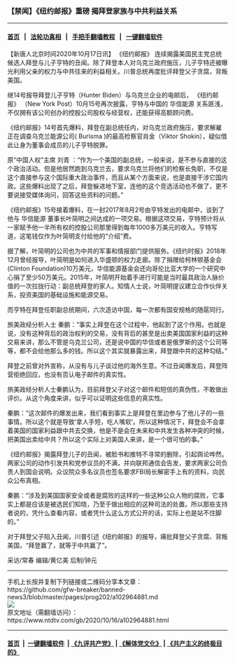 ### 【禁闻】《纽约邮报》重磅 揭拜登家族与中共利益关系
------------------------

#### [首页](https://github.com/gfw-breaker/banned-news3/blob/master/README.md) &nbsp;&nbsp;|&nbsp;&nbsp; [法轮功真相](https://github.com/begood0513/basic/blob/master/README.md)  &nbsp;&nbsp;|&nbsp;&nbsp; [手把手翻墙教程](https://github.com/gfw-breaker/guides/wiki)  &nbsp;&nbsp;|&nbsp;&nbsp; [一键翻墙软件](https://github.com/gfw-breaker/nogfw/blob/master/README.md)  



<div><div class="post_content" itemprop="articleBody">
 <p>
  【新唐人北京时间2020年10月17日讯】
  <ok href="https://www.ntdtv.com/gb/《纽约邮报》.htm">
   《纽约邮报》
  </ok>
  连续揭露美国民主党总统候选人拜登与儿子亨特的丑闻。除了拜登本人对乌克兰政府施压，儿子亨特还被曝光利用父亲的权力与中共往来的利益相关。川普总统再度批评拜登父子贪腐，背叛美国。
 </p>
 <p>
  继14号报导拜登儿子亨特（Hunter Biden）与乌克兰企业的电邮后，
  <ok href="https://www.ntdtv.com/gb/《纽约邮报》.htm">
   《纽约邮报》
  </ok>
  （New York Post）10月15号再次披露，亨特与中国的
  <ok href="https://www.ntdtv.com/gb/华信能源.htm">
   华信能源
  </ok>
  关系匪浅，不仅拥有该公司创办的控股公司股权与经营权，还能获得高额顾问费。
 </p>
 <p>
  《纽约邮报》14号首先爆料，拜登在副总统任内，对乌克兰政府施压，要求解雇正在调查乌克兰能源公司( Burisma )的最高检察官肖金（Viktor Shokin），疑似借此让身为董事会成员的儿子亨特脱罪。
 </p>
 <p>
  原“中国人权”主席 刘青 ：“作为一个美国的副总统，一般来说，是不参与直接的这个政治活动。但是他居然跑到乌克兰去，要求乌克兰将他们的检察长免职，不仅是这个直接参与这个国际重大政治事件，而且从某个方面来说，也是直接干涉它国内政。这些爆料出现了之后，拜登躲进地下室，连他的这个竞选活动也不做了，更不要说接受媒体询问，回答这些资料的问题。”
 </p>
 <p>
  《纽约邮报》15号接着爆料，在一封2017年8月2号由亨特发出的电邮中，谈到了他与
  <ok href="https://www.ntdtv.com/gb/华信能源.htm">
   华信能源
  </ok>
  董事长叶简明之间达成的一项交易。根据这项交易，亨特预计将从一家赋予他一半所有权的控股公司那里得到每年1000多万美元的收入。亨特写道，这笔钱仅作为叶简明支付给他的“介绍”费。
 </p>
 <p>
  据了解，叶简明的公司也为中共的军事和情报部门提供服务。《纽约时报》2018年12月曾经报导，叶简明是如何进入华盛顿的权力走廊。除了捐赠给柯林顿基金会(Clinton Foundation)10万美元，华信能源基金会还向哥伦比亚大学的一个研究中心捐了至少50万美元。2015年，叶简明开始着手进行可能是当时最具政治人脉价值的一次拉拢行动：副总统拜登的家人。知情人士说，叶简明提议建立合作伙伴关系，投资美国的基础设施和能源交易。
 </p>
 <p>
  而亨特在拜登任职副总统期间，六次造访中国，每一次都有国安规格的随扈同行。
 </p>
 <p>
  旅美政经分析人士 秦鹏：“事实上拜登在这个过程中，他起到了这个作用。也就是说，没有这种背后的政治权利的交易，没有背后的甚至是出卖美国国家利益的这种交易来讲，那么不管是乌克兰公司，还是说中国的华信或者是俄罗斯的这个公司等等，都不会给他那么多的钱。所以这个其实就暴露出来，拜登跟中共的这种勾结。”
 </p>
 <p>
  拜登之前曾对外宣称，从没有与儿子谈过他的海外生意。不过丑闻爆发后，拜登阵营拒绝回应，也没有否认电子邮件的真实性。
 </p>
 <p>
  旅美政经分析人士秦鹏认为，目前拜登父子对这个邮件和短信的真伪性，不敢做出评价。从这个角度来讲，似乎可以证明这些信息的真实性。
 </p>
 <p>
  秦鹏：“这次邮件的爆发出来，我们看到事实上是拜登在里边参与了他儿子的一些事情。所以这个就是导致‘拿人手短，吃人嘴软’。所以这种情况下，拜登会不会拿着美国的国家利益跟中共去交换，他是不是会在未来和中共发生各种冲突的时候，把美国出卖给中共？所以这个实际上对美国人来讲，是一个很可怕的事。”
 </p>
 <p>
  《纽约邮报》揭露拜登儿子的丑闻，被脸书和推特不寻常的删除，引起舆论哗然。两家公司的动作引发共和党参议员的不满，并向联邦通信会告发，要求两家公司负责人到国会说明。众议院众多名议员也签名要求FBI局长解密手上有的资料，向民众公布真相。
 </p>
 <p>
  秦鹏：“涉及到美国国家安全或者是腐败的这样的一些这种公众人物的腐败，它事实上都是应该是被选民们知晓，乃至于做出相应的这种司法的处置。所以那些支持者说的，凭什么查看内容，或者凭什么这么方式公开的话，实际上也是站不住脚的。”
 </p>
 <p>
  对于拜登父子陷入丑闻，川普引述《纽约邮报》的报导，痛批拜登父子贪腐、背叛美国，“拜登赢了，就等于中共赢了”。
 </p>
 <p>
  采访/常春 编辑/黄亿美 后制/钟元
 </p>
 <div class="single_ad">
 </div>
</div>
</div>
<hr/>
手机上长按并复制下列链接或二维码分享本文章：<br/>
https://github.com/gfw-breaker/banned-news3/blob/master/pages/prog202/a102964881.md <br/>
<a href='https://github.com/gfw-breaker/banned-news3/blob/master/pages/prog202/a102964881.md'><img src='https://github.com/gfw-breaker/banned-news3/blob/master/pages/prog202/a102964881.md.png'/></a> <br/>
原文地址（需翻墙访问）：https://www.ntdtv.com/gb/2020/10/16/a102964881.html


------------------------
#### [首页](https://github.com/gfw-breaker/banned-news3/blob/master/README.md) &nbsp;|&nbsp; [一键翻墙软件](https://github.com/gfw-breaker/nogfw/blob/master/README.md) &nbsp;| [《九评共产党》](https://github.com/gfw-breaker/9ping.md/blob/master/README.md#九评之一评共产党是什么) | [《解体党文化》](https://github.com/gfw-breaker/jtdwh.md/blob/master/README.md) | [《共产主义的终极目的》](https://github.com/gfw-breaker/gczydzjmd.md/blob/master/README.md)


<img src='http://gfw-breaker.win/banned-news3/pages/prog202/a102964881.md' width='0px' height='0px'/>